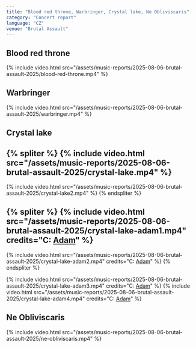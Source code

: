 ```yaml
---
title: "Blood red throne, Warbringer, Crystal lake, Ne Obliviscaris"
category: "Concert report"
language: "CZ"
venue: "Brutal Assault"
---
```


## Blood red throne
{% include video.html src="/assets/music-reports/2025-08-06-brutal-assault-2025/blood-red-throne.mp4" %}

## Warbringer
{% include video.html src="/assets/music-reports/2025-08-06-brutal-assault-2025/warbringer.mp4" %}

## Crystal lake
{% spliter %}
{% include video.html src="/assets/music-reports/2025-08-06-brutal-assault-2025/crystal-lake.mp4" %}
---
{% include video.html src="/assets/music-reports/2025-08-06-brutal-assault-2025/crystal-lake2.mp4" %}
{% endspliter %}

{% spliter %}
{% include video.html src="/assets/music-reports/2025-08-06-brutal-assault-2025/crystal-lake-adam1.mp4" credits="C: [Adam](https://www.instagram.com/_.adam_.b.)" %}
---
{% include video.html src="/assets/music-reports/2025-08-06-brutal-assault-2025/crystal-lake-adam2.mp4" credits="C: [Adam](https://www.instagram.com/_.adam_.b.)" %}
{% endspliter %}

{% include video.html src="/assets/music-reports/2025-08-06-brutal-assault-2025/crystal-lake-adam3.mp4" credits="C: [Adam](https://www.instagram.com/_.adam_.b.)" %}
{% include video.html src="/assets/music-reports/2025-08-06-brutal-assault-2025/crystal-lake-adam4.mp4" credits="C: [Adam](https://www.instagram.com/_.adam_.b.)" %}

## Ne Obliviscaris
{% include video.html src="/assets/music-reports/2025-08-06-brutal-assault-2025/ne-obliviscaris.mp4" %}

